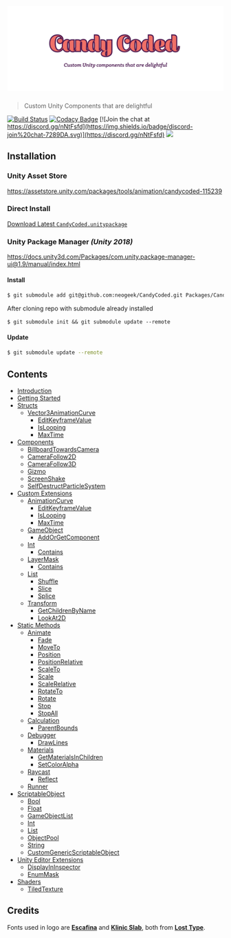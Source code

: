 # ![CandyCoded](logo.png)

> Custom Unity Components that are delightful

[![Build Status](https://travis-ci.org/neogeek/CandyCoded.svg?branch=master)](https://travis-ci.org/neogeek/CandyCoded)
[![Codacy Badge](https://api.codacy.com/project/badge/Grade/b0c24c2b49e2430b9ce42e2ba07e83ee)](https://www.codacy.com/app/neogeek/CandyCoded?utm_source=github.com&amp;utm_medium=referral&amp;utm_content=neogeek/CandyCoded&amp;utm_campaign=Badge_Grade)
[![Join the chat at https://discord.gg/nNtFsfd](https://img.shields.io/badge/discord-join%20chat-7289DA.svg)](https://discord.gg/nNtFsfd)
[![](https://img.shields.io/badge/Trello-Board-blue.svg)](https://trello.com/b/LH4DWRKk/candycoded)

## Installation

### Unity Asset Store

<https://assetstore.unity.com/packages/tools/animation/candycoded-115239>

### Direct Install

[Download Latest `CandyCoded.unitypackage`](https://github.com/neogeek/CandyCoded/releases)

### Unity Package Manager _(Unity 2018)_

<https://docs.unity3d.com/Packages/com.unity.package-manager-ui@1.9/manual/index.html>

#### Install

```bash
$ git submodule add git@github.com:neogeek/CandyCoded.git Packages/CandyCoded/
```

After cloning repo with submodule already installed

```
$ git submodule init && git submodule update --remote
```

#### Update

```bash
$ git submodule update --remote
```

## Contents

- [Introduction](Documentation/Introduction.md)
- [Getting Started](Documentation/Getting%20Started.md)
- [Structs](Documentation/1.%20Structs/)
    - [Vector3AnimationCurve](Documentation/1.%20Structs/Vector3AnimationCurve.md)
        - [EditKeyframeValue](Documentation/1.%20Structs/Vector3AnimationCurve.md#editkeyframevalue)
        - [IsLooping](Documentation/1.%20Structs/Vector3AnimationCurve.md#islooping)
        - [MaxTime](Documentation/1.%20Structs/Vector3AnimationCurve.md#maxtime)
- [Components](Documentation/2.%20Components/)
    - [BillboardTowardsCamera](Documentation/2.%20Components/BillboardTowardsCamera.md)
    - [CameraFollow2D](Documentation/2.%20Components/CameraFollow2D.md)
    - [CameraFollow3D](Documentation/2.%20Components/CameraFollow3D.md)
    - [Gizmo](Documentation/2.%20Components/Gizmo.md)
    - [ScreenShake](Documentation/2.%20Components/ScreenShake.md)
    - [SelfDestructParticleSystem](Documentation/2.%20Components/SelfDestructParticleSystem.md)
- [Custom Extensions](Documentation/3.%20Custom%20Extensions/)
    - [AnimationCurve](Documentation/3.%20Custom%20Extensions/AnimationCurve.md)
        - [EditKeyframeValue](Documentation/3.%20Custom%20Extensions/AnimationCurve.md#editkeyframevalue)
        - [IsLooping](Documentation/3.%20Custom%20Extensions/AnimationCurve.md#islooping)
        - [MaxTime](Documentation/3.%20Custom%20Extensions/AnimationCurve.md#maxtime)
    - [GameObject](Documentation/3.%20Custom%20Extensions/GameObject.md)
        - [AddOrGetComponent](Documentation/3.%20Custom%20Extensions/GameObject.md#addorgetcomponent)
    - [Int](Documentation/3.%20Custom%20Extensions/Int.md)
        - [Contains](Documentation/3.%20Custom%20Extensions/Int.md#contains)
    - [LayerMask](Documentation/3.%20Custom%20Extensions/LayerMask.md)
        - [Contains](Documentation/3.%20Custom%20Extensions/LayerMask.md#contains)
    - [List](Documentation/3.%20Custom%20Extensions/List.md)
        - [Shuffle](Documentation/3.%20Custom%20Extensions/List.md#shuffle)
        - [Slice](Documentation/3.%20Custom%20Extensions/List.md#slice)
        - [Splice](Documentation/3.%20Custom%20Extensions/List.md#splice)
    - [Transform](Documentation/3.%20Custom%20Extensions/Transform.md)
        - [GetChildrenByName](Documentation/3.%20Custom%20Extensions/Transform.md#getchildrenbyname)
        - [LookAt2D](Documentation/3.%20Custom%20Extensions/Transform.md#lookat2d)
- [Static Methods](Documentation/4.%20Static%20Methods/)
    - [Animate](Documentation/4.%20Static%20Methods/Animate.md)
        - [Fade](Documentation/4.%20Static%20Methods/Animate.md#fade)
        - [MoveTo](Documentation/4.%20Static%20Methods/Animate.md#moveto)
        - [Position](Documentation/4.%20Static%20Methods/Animate.md#position)
        - [PositionRelative](Documentation/4.%20Static%20Methods/Animate.md#positionrelative)
        - [ScaleTo](Documentation/4.%20Static%20Methods/Animate.md#scaleto)
        - [Scale](Documentation/4.%20Static%20Methods/Animate.md#scale)
        - [ScaleRelative](Documentation/4.%20Static%20Methods/Animate.md#scalerelative)
        - [RotateTo](Documentation/4.%20Static%20Methods/Animate.md#rotateto)
        - [Rotate](Documentation/4.%20Static%20Methods/Animate.md#rotate)
        - [Stop](Documentation/4.%20Static%20Methods/Animate.md#stop)
        - [StopAll](Documentation/4.%20Static%20Methods/Animate.md#stopall)
    - [Calculation](Documentation/4.%20Static%20Methods/Calculation.md)
        - [ParentBounds](Documentation/4.%20Static%20Methods/Calculation.md#parentbounds)
    - [Debugger](Documentation/4.%20Static%20Methods/Debugger.md)
        - [DrawLines](Documentation/4.%20Static%20Methods/Debugger.md#drawlines)
    - [Materials](Documentation/4.%20Static%20Methods/Materials.md)
        - [GetMaterialsInChildren](Documentation/4.%20Static%20Methods/Materials.md#getmaterialsinchildren)
        - [SetColorAlpha](Documentation/4.%20Static%20Methods/Materials.md#setcoloralpha)
    - [Raycast](Documentation/4.%20Static%20Methods/Raycast.md)
        - [Reflect](Documentation/4.%20Static%20Methods/Raycast.md#reflect)
    - [Runner](Documentation/4.%20Static%20Methods/Runner.md)
- [ScriptableObject](Documentation/5.%20ScriptableObject/)
    - [Bool](Documentation/5.%20ScriptableObject/Bool.md)
    - [Float](Documentation/5.%20ScriptableObject/Float.md)
    - [GameObjectList](Documentation/5.%20ScriptableObject/GameObjectList.md)
    - [Int](Documentation/5.%20ScriptableObject/Int.md)
    - [List](Documentation/5.%20ScriptableObject/List.md)
    - [ObjectPool](Documentation/5.%20ScriptableObject/ObjectPool.md)
    - [String](Documentation/5.%20ScriptableObject/String.md)
    - [CustomGenericScriptableObject](Documentation/5.%20ScriptableObject/CustomGenericScriptableObject.md)
- [Unity Editor Extensions](Documentation/6.%20Unity%20Editor%20Extensions/)
    - [DisplayInInspector](Documentation/6.%20Unity%20Editor%20Extensions/DisplayInInspector.md)
    - [EnumMask](Documentation/6.%20Unity%20Editor%20Extensions/EnumMask.md)
- [Shaders](Documentation/7.%20Shaders/)
    - [TiledTexture](Documentation/7.%20Shaders/TiledTexture.md)

## Credits

Fonts used in logo are [**Escafina**](http://www.losttype.com/font/?name=escafina) and [**Klinic Slab**](http://www.losttype.com/font/?name=klinic), both from [**Lost Type**](http://www.losttype.com/).

